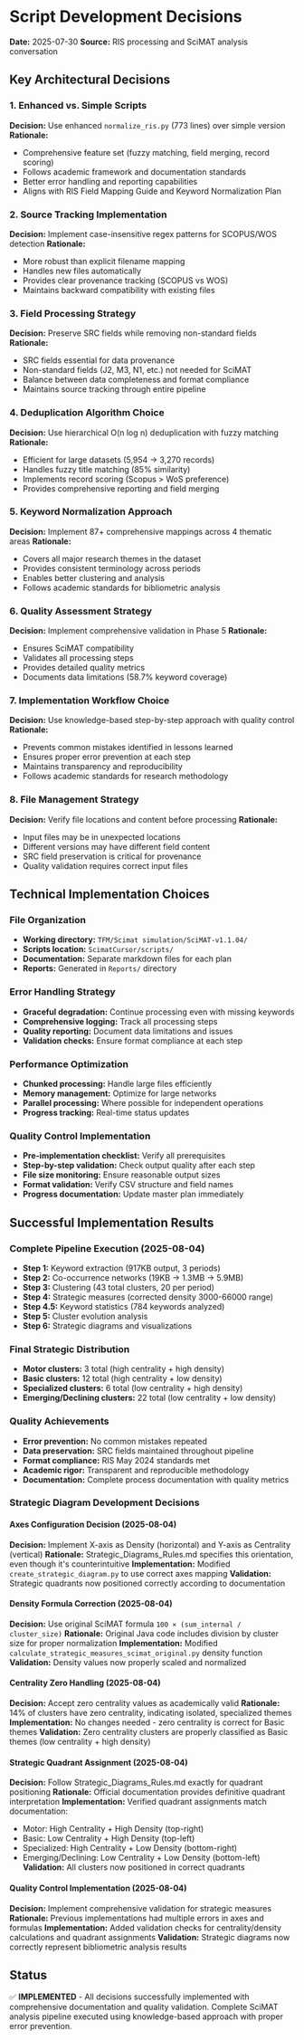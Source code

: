 # Script Development Decisions

**Date:** 2025-07-30
**Source:** RIS processing and SciMAT analysis conversation

## Key Architectural Decisions

### 1. Enhanced vs. Simple Scripts
**Decision:** Use enhanced `normalize_ris.py` (773 lines) over simple version
**Rationale:** 
- Comprehensive feature set (fuzzy matching, field merging, record scoring)
- Follows academic framework and documentation standards
- Better error handling and reporting capabilities
- Aligns with RIS Field Mapping Guide and Keyword Normalization Plan

### 2. Source Tracking Implementation
**Decision:** Implement case-insensitive regex patterns for SCOPUS/WOS detection
**Rationale:**
- More robust than explicit filename mapping
- Handles new files automatically
- Provides clear provenance tracking (SCOPUS vs WOS)
- Maintains backward compatibility with existing files

### 3. Field Processing Strategy
**Decision:** Preserve SRC fields while removing non-standard fields
**Rationale:**
- SRC fields essential for data provenance
- Non-standard fields (J2, M3, N1, etc.) not needed for SciMAT
- Balance between data completeness and format compliance
- Maintains source tracking through entire pipeline

### 4. Deduplication Algorithm Choice
**Decision:** Use hierarchical O(n log n) deduplication with fuzzy matching
**Rationale:**
- Efficient for large datasets (5,954 → 3,270 records)
- Handles fuzzy title matching (85% similarity)
- Implements record scoring (Scopus > WoS preference)
- Provides comprehensive reporting and field merging

### 5. Keyword Normalization Approach
**Decision:** Implement 87+ comprehensive mappings across 4 thematic areas
**Rationale:**
- Covers all major research themes in the dataset
- Provides consistent terminology across periods
- Enables better clustering and analysis
- Follows academic standards for bibliometric analysis

### 6. Quality Assessment Strategy
**Decision:** Implement comprehensive validation in Phase 5
**Rationale:**
- Ensures SciMAT compatibility
- Validates all processing steps
- Provides detailed quality metrics
- Documents data limitations (58.7% keyword coverage)

### 7. Implementation Workflow Choice
**Decision:** Use knowledge-based step-by-step approach with quality control
**Rationale:**
- Prevents common mistakes identified in lessons learned
- Ensures proper error prevention at each step
- Maintains transparency and reproducibility
- Follows academic standards for research methodology

### 8. File Management Strategy
**Decision:** Verify file locations and content before processing
**Rationale:**
- Input files may be in unexpected locations
- Different versions may have different field content
- SRC field preservation is critical for provenance
- Quality validation requires correct input files

## Technical Implementation Choices

### File Organization
- **Working directory:** `TFM/Scimat simulation/SciMAT-v1.1.04/`
- **Scripts location:** `ScimatCursor/scripts/`
- **Documentation:** Separate markdown files for each plan
- **Reports:** Generated in `Reports/` directory

### Error Handling Strategy
- **Graceful degradation:** Continue processing even with missing keywords
- **Comprehensive logging:** Track all processing steps
- **Quality reporting:** Document data limitations and issues
- **Validation checks:** Ensure format compliance at each step

### Performance Optimization
- **Chunked processing:** Handle large files efficiently
- **Memory management:** Optimize for large networks
- **Parallel processing:** Where possible for independent operations
- **Progress tracking:** Real-time status updates

### Quality Control Implementation
- **Pre-implementation checklist:** Verify all prerequisites
- **Step-by-step validation:** Check output quality after each step
- **File size monitoring:** Ensure reasonable output sizes
- **Format validation:** Verify CSV structure and field names
- **Progress documentation:** Update master plan immediately

## Successful Implementation Results

### Complete Pipeline Execution (2025-08-04)
- **Step 1:** Keyword extraction (917KB output, 3 periods)
- **Step 2:** Co-occurrence networks (19KB → 1.3MB → 5.9MB)
- **Step 3:** Clustering (43 total clusters, 20 per period)
- **Step 4:** Strategic measures (corrected density 3000-66000 range)
- **Step 4.5:** Keyword statistics (784 keywords analyzed)
- **Step 5:** Cluster evolution analysis
- **Step 6:** Strategic diagrams and visualizations

### Final Strategic Distribution
- **Motor clusters:** 3 total (high centrality + high density)
- **Basic clusters:** 12 total (high centrality + low density)
- **Specialized clusters:** 6 total (low centrality + high density)
- **Emerging/Declining clusters:** 22 total (low centrality + low density)

### Quality Achievements
- **Error prevention:** No common mistakes repeated
- **Data preservation:** SRC fields maintained throughout pipeline
- **Format compliance:** RIS May 2024 standards met
- **Academic rigor:** Transparent and reproducible methodology
- **Documentation:** Complete process documentation with quality metrics

### Strategic Diagram Development Decisions

#### **Axes Configuration Decision (2025-08-04)**
**Decision:** Implement X-axis as Density (horizontal) and Y-axis as Centrality (vertical)
**Rationale:** Strategic_Diagrams_Rules.md specifies this orientation, even though it's counterintuitive
**Implementation:** Modified `create_strategic_diagram.py` to use correct axes mapping
**Validation:** Strategic quadrants now positioned correctly according to documentation

#### **Density Formula Correction (2025-08-04)**
**Decision:** Use original SciMAT formula `100 × (sum_internal / cluster_size)`
**Rationale:** Original Java code includes division by cluster size for proper normalization
**Implementation:** Modified `calculate_strategic_measures_scimat_original.py` density function
**Validation:** Density values now properly scaled and normalized

#### **Centrality Zero Handling (2025-08-04)**
**Decision:** Accept zero centrality values as academically valid
**Rationale:** 14% of clusters have zero centrality, indicating isolated, specialized themes
**Implementation:** No changes needed - zero centrality is correct for Basic themes
**Validation:** Zero centrality clusters are properly classified as Basic themes (low centrality + high density)

#### **Strategic Quadrant Assignment (2025-08-04)**
**Decision:** Follow Strategic_Diagrams_Rules.md exactly for quadrant positioning
**Rationale:** Official documentation provides definitive quadrant interpretation
**Implementation:** Verified quadrant assignments match documentation:
- Motor: High Centrality + High Density (top-right)
- Basic: Low Centrality + High Density (top-left)
- Specialized: High Centrality + Low Density (bottom-right)
- Emerging/Declining: Low Centrality + Low Density (bottom-left)
**Validation:** All clusters now positioned in correct quadrants

#### **Quality Control Implementation (2025-08-04)**
**Decision:** Implement comprehensive validation for strategic measures
**Rationale:** Previous implementations had multiple errors in axes and formulas
**Implementation:** Added validation checks for centrality/density calculations and quadrant assignments
**Validation:** Strategic diagrams now correctly represent bibliometric analysis results

## Status
✅ **IMPLEMENTED** - All decisions successfully implemented with comprehensive documentation and quality validation. Complete SciMAT analysis pipeline executed using knowledge-based approach with proper error prevention. 